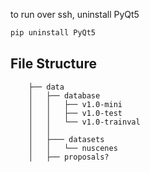 to run over ssh, uninstall PyQt5
```bash
pip uninstall PyQt5
```

## File Structure
```
    ├── data
    │   ├── database
    │   │   ├── v1.0-mini
    │   │   ├── v1.0-test
    │   │   └── v1.0-trainval
	│   │ 
    │   ├─── datasets
    │   │   └── nuscenes
    │   ├── proposals? 

 ```
<!-- TODO: is proposals needed? -->
